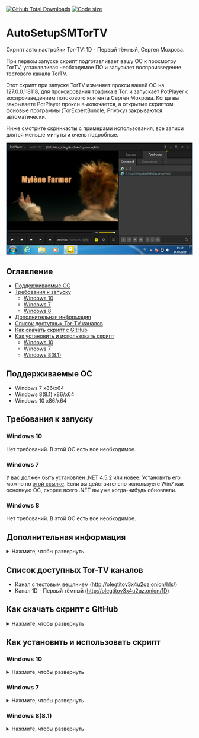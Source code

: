 [![Github Total Downloads](https://img.shields.io/github/downloads/Veanvi/AutoSetupSMTorTV/total)]() [![Code size](https://img.shields.io/github/languages/code-size/veanvi/AutoSetupSMTorTV)]()

# AutoSetupSMTorTV

Скрипт авто настройки Tor-TV: 1D - Первый тёмный, Сергея Мохрова.

При первом запуске скрипт подготавливает вашу ОС к просмотру TorTV, устанавливая необходимое ПО и запускает воспроизведение тестового канала TorTV.

Этот скрипт при запуске TorTV изменяет прокси вашей ОС на 127.0.0.1:8118, для проксирования трафика в Tor, и запускает PotPlayer с воспроизведением потокового контента Сергея Мохрова. Когда вы закрываете PotPlayer прокси выключается, а открытые скриптом фоновые программы (TorExpertBundle, Privoxy) закрываются автоматически.

Ниже смотрите скринкасты с примерами использования, все записи длятся меньше минуты и очень подробные.

![WorkPreview](https://github.com/Veanvi/AutoSetupSMTorTV/blob/master/WorkPreview.png)

## Оглавление
- [Поддерживаемые ОС](#Поддерживаемые-ОС)
- [Требования к запуску](#Требования-к-запуску)
    - [Windows 10](#Windows-10)
    - [Windows 7](#Windows-7)
    - [Windows 8](#Windows-8)
- [Дополнительная информация](#Дополнительная-информация)
- [Список доступных Tor-TV каналов](#Список-доступных-Tor-TV-каналов)
- [Как скачать скрипт с GitHub](#Как-скачать-скрипт-с-GitHub)
- [Как установить и использовать скрипт](#Как-установить-и-использовать-скрипт)
    - [Windows 10](#Windows-10)
    - [Windows 7](#Windows-7)
    - [Windows 8(8.1)](#Windows-8(8.1))

## Поддерживаемые ОС
- Windows 7 x86/x64
- Windows 8(8.1) x86/x64
- Windows 10 x86/x64

## Требования к запуску

### Windows 10
Нет требований. В этой ОС есть все необходимое.

### Windows 7
У вас должен быть установлен .NET 4.5.2 или новее. Установить его можно по [этой ссылке](https://www.microsoft.com/download/details.aspx?id=42642). Если вы действительно используете Win7 как основную ОС, скорее всего .NET вы уже когда-нибудь обновляли.

### Windows 8
Нет требований. В этой ОС есть все необходимое.

## Дополнительная информация

<details><summary>Нажмите, чтобы развернуть</summary>

1. Этот скрипт включает прокси в вашей операционной системе, это означает, что весь трафик, всех программ на вашем ПК, будет идти через Tor сеть, пока PotPlayer не будет закрыт. При закрытие PotPlayer прокси отключается, но если это по какой-то пречине не произошло запуститье скрипт повторно и он отключит proxy.
2. Этот скрипт запускает три процесса Tor, Privoxy и PotPlayer. Tor и Privoxy запускаются в скрытом режиме. Это важно знать на случай, если вы захотите вручную закрыть все дочерние процессы через диспетчер задач.
3. После запуска скрипта, пока PotPlayer не будет закрыт, все браузеры на вашем компьютере могут заходить на сайты .onion в Tor сети, если они не проксированы установленными в них расширениями.
4. Файл запуска Tor-TV, доступный в релизах, запускает скрипты powershell из ветки мастер данного репозитория. Т.е. при каждом запуске он скачивает самую свежую версию скриптов и запускает их. Если вы не хотите чтобы на ваш компьютер скачивались скрипты без вашей проверки, можите воспользоваться специальной версией запускающего батника, который не скачивает ps1 скрипты из GitHub. Нужный вам файл называется [AutoSetupSMTorTV-LocalRun.bat](https://github.com/Veanvi/AutoSetupSMTorTV/blob/master/AutoSetupSMTorTV-LocalRun.bat), он запускает скрипты из той директории, в которой находится. Для Win10 вы должны положить в дирикторию откуда запускаете AutoSetupSMTorTV-LocalRun.bat файл SetupAndStartupTorTV.ps1, а если у вас Win7 или Win8, то в дирикторию к запускающему батнику нужно положить сразу два файла, SetupAndStartupTorTV.ps1 и SetupWmfOnWin7.ps1.
</details>

## Список доступных Tor-TV каналов
- Канал с тестовым вещянием (http://olegtitov3x4u2qz.onion/hls/)
- Канал 1D - Первый тёмный (http://olegtitov3x4u2qz.onion/1D)

## Как скачать скрипт с GitHub

<details><summary>Нажмите, чтобы развернуть</summary>

![First start SMTorTV on Windows 10 Demo](https://raw.githubusercontent.com/Veanvi/AutoSetupSMTorTV/master/ReadmeGIFs/Other/HowDownload.gif)
</details>

## Как установить и использовать скрипт

### Windows 10
<details><summary>Нажмите, чтобы развернуть</summary>

<details><summary>Первый запуск (установка) SMTorTV</summary>

![First start SMTorTV on Windows 10 Demo](https://raw.githubusercontent.com/Veanvi/AutoSetupSMTorTV/master/ReadmeGIFs/Win10/Win10InstallTorTV.gif)
</details>

<details><summary>Все последующие запуски SMTorTV после первого</summary>

![Standart start SMTorTV on Windows 10 Demo](https://raw.githubusercontent.com/Veanvi/AutoSetupSMTorTV/master/ReadmeGIFs/Win10/Win10StartTorTV.gif)
</details>

</details>

### Windows 7
<details><summary>Нажмите, чтобы развернуть</summary>

<details><summary>Первый запуск (установка) SMTorTV</summary>

![First start SMTorTV on Windows 7 Demo](https://github.com/Veanvi/AutoSetupSMTorTV/raw/master/ReadmeGIFs/Win7/Win7InstallSVTorTV.gif)
</details>

<details><summary>Все последующие запуски SMTorTV после первого</summary>

![Standart start SMTorTV on Windows 7 Demo](https://github.com/Veanvi/AutoSetupSMTorTV/raw/master/ReadmeGIFs/Win7/Win7StartTorTV.gif)
</details>

</details>

### Windows 8(8.1)
<details><summary>Нажмите, чтобы развернуть</summary>

<details><summary>Первый запуск (установка) SMTorTV</summary>

![First start SMTorTV on Windows 8 Demo](https://github.com/Veanvi/AutoSetupSMTorTV/raw/master/ReadmeGIFs/Win8/Win8InstallSVTorTV.gif)
</details>

<details><summary>Все последующие запуски SMTorTV после первого</summary>

Все запуски после первого ничем не отличается от Windows 10 и Windows 7, посмотрите скринкаст этих ОС.
</details>

</details>